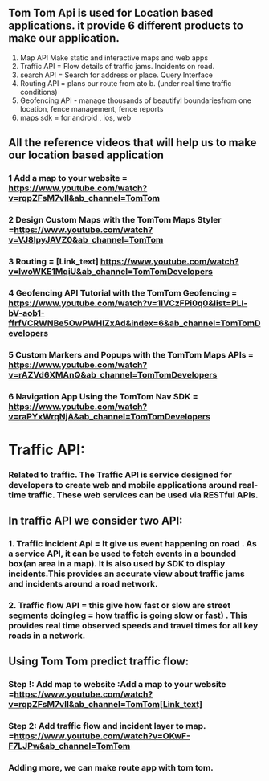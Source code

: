## Tom Tom Api is used for Location based applications. it provide 6 different products to make our application.
 1. Map API Make static and interactive maps and web apps
 2. Traffic API = Flow details of traffic jams. Incidents on road.
 3. search API = Search for address or place. Query Interface
 4. Routing API = plans our route from ato b. (under real time traffic conditions)
 5. Geofencing API - manage thousands of beautifyl boundariesfrom one location, fence management, fence reports
 6. maps sdk = for android , ios, web

## All the reference videos that will help us to make our location based application
### 1 Add a map to your website = https://www.youtube.com/watch?v=rqpZFsM7vII&ab_channel=TomTom
###  2 Design Custom Maps with the TomTom Maps Styler =https://www.youtube.com/watch?v=VJ8lpyJAVZ0&ab_channel=TomTom
###  3 Routing = [Link_text] https://www.youtube.com/watch?v=lwoWKE1MqiU&ab_channel=TomTomDevelopers
 ### 4 Geofencing API Tutorial with the TomTom Geofencing = https://www.youtube.com/watch?v=1IVCzFPi0q0&list=PLl-bV-aob1-ffrfVCRWNBe5OwPWHlZxAd&index=6&ab_channel=TomTomDevelopers
###  5 Custom Markers and Popups with the TomTom Maps APIs = https://www.youtube.com/watch?v=rAZVd6XMAnQ&ab_channel=TomTomDevelopers
###  6 Navigation App Using the TomTom Nav SDK = https://www.youtube.com/watch?v=raPYxWrqNjA&ab_channel=TomTomDevelopers


# Traffic API:
### Related to traffic. The Traffic API is service designed for developers to create web and mobile applications around real-time traffic. These web services can be used via RESTful APIs.
## In traffic API we consider two API:
### 1. Traffic incident Api = It give us event happening on road . As a service API, it can be used to fetch events in a bounded box(an area in a map). It is also used by SDK to display incidents.This provides an accurate view about traffic jams and incidents around a road network.
### 2. Traffic flow API = this give how fast  or slow are street segments doing(eg = how traffic is going slow or fast) . This provides real time observed speeds and travel times for all key roads in a network.
## Using Tom Tom predict traffic flow:
### Step !: Add map to website :Add a map to your website =https://www.youtube.com/watch?v=rqpZFsM7vII&ab_channel=TomTom[Link_text]
### Step 2: Add traffic flow and incident layer to map. =https://www.youtube.com/watch?v=OKwF-F7LJPw&ab_channel=TomTom
### Adding more, we can make route app with tom tom.
